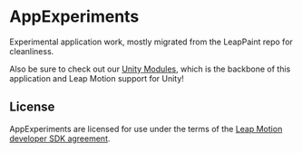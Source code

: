 # AppExperiments

Experimental application work, mostly migrated from the LeapPaint repo for cleanliness.

Also be sure to check out our [Unity Modules][unitymodules], which is the backbone of this application and Leap Motion support for Unity!

## License

AppExperiments are licensed for use under the terms of the [Leap Motion developer SDK agreement][sdkagreement].


[unitymodules]: https://github.com/leapmotion/UnityModules "Leap Motion Unity Modules"
[sdkagreement]: https://developer.leapmotion.com/sdk_agreement "Leap Motion Developer SDK Agreement"
